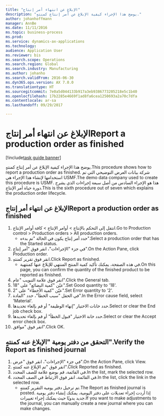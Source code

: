 ```yaml
--- 
title: "الإبلاغ عن انتهاء أمر إنتاج"
description: "يوضح هذا الإجراء كيفية الإبلاغ عن أمر إنتاج كمنتهٍ."
author: johanhoffmann
manager: AnnBe
ms.date: 11/11/2016
ms.topic: business-process
ms.prod: 
ms.service: dynamics-ax-applications
ms.technology: 
audience: Application User
ms.reviewer: bis
ms.search.scope: Operations
ms.search.region: Global
ms.search.industry: Manufacturing
ms.author: johanho
ms.search.validFrom: 2016-06-30
ms.dyn365.ops.version: AX 7.0.0
ms.translationtype: HT
ms.sourcegitcommit: 7e0a5d044133b917a3eb9386773205218e5c1b40
ms.openlocfilehash: 17b2285e4669f1ad8fa6cea1250693a2a70c7dfa
ms.contentlocale: ar-sa
ms.lasthandoff: 09/29/2017

---
```

# <a name="report-a-production-order-as-finished"></a><span data-ttu-id="224c4-103">الإبلاغ عن انتهاء أمر إنتاج</span><span class="sxs-lookup"><span data-stu-id="224c4-103">Report a production order as finished</span></span>

[!include[task guide banner](../../includes/task-guide-banner.md)]

<span data-ttu-id="224c4-104">يوضح هذا الإجراء كيفية الإبلاغ عن أمر إنتاج كمنتهٍ.</span><span class="sxs-lookup"><span data-stu-id="224c4-104">This procedure shows how to report a production order as finished.</span></span> <span data-ttu-id="224c4-105">شركة بيانات العرض التوضيحي التي تم استخدامها لإنشاء هذا الإجراء هي USMF.</span><span class="sxs-lookup"><span data-stu-id="224c4-105">The demo data company used to create this procedure is USMF.</span></span> <span data-ttu-id="224c4-106">هذا هو الإجراء السادس من أصل سبعة إجراءات الذي يشرح دورة حياة أمر الإنتاج.</span><span class="sxs-lookup"><span data-stu-id="224c4-106">This is the sixth procedure out of seven which explains the production order lifecycle.</span></span>


## <a name="report-a-production-order-as-finished"></a><span data-ttu-id="224c4-107">الإبلاغ عن انتهاء أمر إنتاج</span><span class="sxs-lookup"><span data-stu-id="224c4-107">Report a production order as finished</span></span>
1. <span data-ttu-id="224c4-108">انتقل إلى التحكم بالإنتاج‬ > أوامر الإنتاج > كافة أوامر الإنتاج.</span><span class="sxs-lookup"><span data-stu-id="224c4-108">Go to Production control > Production orders > All production orders.</span></span>
    * <span data-ttu-id="224c4-109">حدد أمر إنتاج يكون في الحالة "تم بدءه".</span><span class="sxs-lookup"><span data-stu-id="224c4-109">Select a production order that has the Started status.</span></span>  
2. <span data-ttu-id="224c4-110">في جزء "الإجراءات"، انقر فوق "أمر إنتاج".</span><span class="sxs-lookup"><span data-stu-id="224c4-110">On the Action Pane, click Production order.</span></span>
3. <span data-ttu-id="224c4-111">انقر فوق تقرير كمنتهِ.</span><span class="sxs-lookup"><span data-stu-id="224c4-111">Click Report as finished.</span></span>
    * <span data-ttu-id="224c4-112">في هذه الصفحة، يمكنك تأكيد كمية المنتج المنتهي للإبلاغ عنها كمنتهية.</span><span class="sxs-lookup"><span data-stu-id="224c4-112">On this page, you can confirm the quantity of the finished product to be reported as finished.</span></span>  
4. <span data-ttu-id="224c4-113">انقر فوق علامة التبويب "عام".</span><span class="sxs-lookup"><span data-stu-id="224c4-113">Click the General tab.</span></span>
5. <span data-ttu-id="224c4-114">عيّن "كمية البضائع" على "18".</span><span class="sxs-lookup"><span data-stu-id="224c4-114">Set Good quantity to '18'.</span></span>
6. <span data-ttu-id="224c4-115">عيّن "كمية الأخطاء" على "2".</span><span class="sxs-lookup"><span data-stu-id="224c4-115">Set Error quantity to '2'.</span></span>
7. <span data-ttu-id="224c4-116">في الحقل "سبب الخطأ"، حدد "المادة".</span><span class="sxs-lookup"><span data-stu-id="224c4-116">In the Error cause field, select 'Material'.</span></span>
8. <span data-ttu-id="224c4-117">حدد خانات الاختيار "إنهاء الوظيفة" أو قم بإلغاء تحديدها.</span><span class="sxs-lookup"><span data-stu-id="224c4-117">Select or clear the End job check box.</span></span>
9. <span data-ttu-id="224c4-118">حدد خانة الاختيار "قبول الخطأ" أو قم بإلغاء تحديدها.</span><span class="sxs-lookup"><span data-stu-id="224c4-118">Select or clear the Accept error check box.</span></span>
10. <span data-ttu-id="224c4-119">انقر فوق "موافق".</span><span class="sxs-lookup"><span data-stu-id="224c4-119">Click OK.</span></span>

## <a name="verify-the-report-as-finished-journal"></a><span data-ttu-id="224c4-120">التحقق من دفتر يومية "الإبلاغ عنه كمنتهٍ".</span><span class="sxs-lookup"><span data-stu-id="224c4-120">Verify the Report as finished journal</span></span>
1. <span data-ttu-id="224c4-121">في جزء "الإجراءات"، انقر فوق "عرض".</span><span class="sxs-lookup"><span data-stu-id="224c4-121">On the Action Pane, click View.</span></span>
2. <span data-ttu-id="224c4-122">انقر فوق "تم الإبلاغ عنه كمنتهٍ".</span><span class="sxs-lookup"><span data-stu-id="224c4-122">Click Reported as finished.</span></span>
3. <span data-ttu-id="224c4-123">في القائمة، قم بوضع علامة للصف المحدد.</span><span class="sxs-lookup"><span data-stu-id="224c4-123">In the list, mark the selected row.</span></span>
4. <span data-ttu-id="224c4-124">في القائمة، انقر فوق الارتباط في الصف المحدد.</span><span class="sxs-lookup"><span data-stu-id="224c4-124">In the list, click the link in the selected row.</span></span>
    * <span data-ttu-id="224c4-125">تم ترحيل دفتر يومية التقرير كمنتهٍ.</span><span class="sxs-lookup"><span data-stu-id="224c4-125">The Report as finished journal is posted.</span></span> <span data-ttu-id="224c4-126">إذا أردت إجراء تعديلات على دفتر اليومية، يمكنك إنشاء دفتر يومية جديد يدويًا حيث يمكنك إجراء تغييرات.</span><span class="sxs-lookup"><span data-stu-id="224c4-126">If you want to make adjustments to the journal, you can manually create  a new journal where you can make changes.</span></span>  



